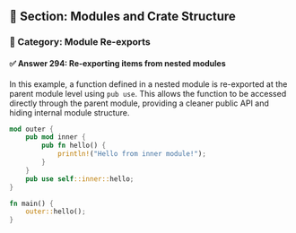 ## 📘 Section: Modules and Crate Structure  
### 🔹 Category: Module Re-exports  
#### ✅ Answer 294: Re-exporting items from nested modules

In this example, a function defined in a nested module is re-exported at the parent module level using `pub use`. This allows the function to be accessed directly through the parent module, providing a cleaner public API and hiding internal module structure.

```rust
mod outer {
    pub mod inner {
        pub fn hello() {
            println!("Hello from inner module!");
        }
    }
    pub use self::inner::hello;
}

fn main() {
    outer::hello();
}
```
